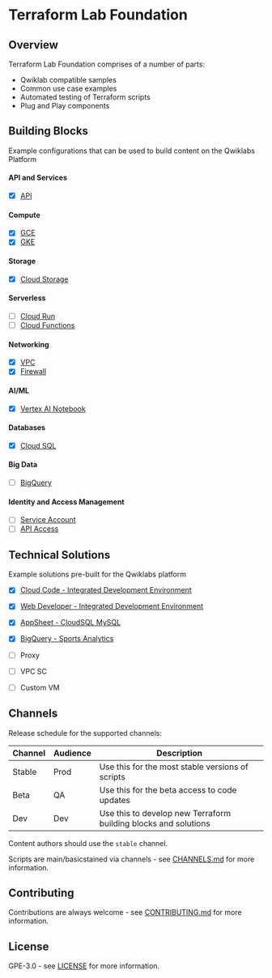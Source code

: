 # Terraform Lab Foundation

## Overview

Terraform Lab Foundation comprises of a number of parts:

* Qwiklab compatible samples
* Common use case examples 
* Automated testing of Terraform scripts
* Plug and Play components

## Building Blocks 
Example configurations that can be used to build content on the Qwiklabs Platform

#### API and Services
- [x] [API](https://github.com/CloudVLab/terraform-lab-foundation/blob/main/basics/api_service/README.md)

#### Compute
- [x] [GCE](https://github.com/CloudVLab/terraform-lab-foundation/blob/main/basics/gce_instance/README.md)
- [x] [GKE](https://github.com/CloudVLab/terraform-lab-foundation/blob/main/basics/gke_cluster/README.md)

#### Storage
- [x] [Cloud Storage](https://github.com/CloudVLab/terraform-lab-foundation/blob/main/basics/gcs_bucket/README.md)

#### Serverless
- [ ] [Cloud Run](https://github.com/CloudVLab/terraform-lab-foundation/blob/main/basics/cloud_run/README.md)
- [ ] [Cloud Functions](https://github.com/CloudVLab/terraform-lab-foundation/blob/main/basics/cloud_functions/README.md)

#### Networking
- [x] [VPC](https://github.com/CloudVLab/terraform-lab-foundation/blob/main/basics/vpc_network/README.md)
- [x] [Firewall](https://github.com/CloudVLab/terraform-lab-foundation/blob/main/basics/vpc_firewall/README.md)

#### AI/ML
- [x] [Vertex AI Notebook](https://github.com/CloudVLab/terraform-lab-foundation/blob/main/basics/vai_notebook/README.md)

#### Databases 
- [x] [Cloud SQL](https://github.com/CloudVLab/terraform-lab-foundation/blob/main/basics/cloudsql/README.md)

#### Big Data 
- [ ] [BigQuery](https://github.com/CloudVLab/terraform-lab-foundation/blob/main/basics/bigquery_data/README.md)

#### Identity and Access Management
- [ ] [Service Account](https://github.com/CloudVLab/terraform-lab-foundation/blob/main/basics/service_account/README.md)
- [ ] [API Access](https://github.com/CloudVLab/terraform-lab-foundation/blob/main/basics/api_access/README.md)

## Technical Solutions

Example solutions pre-built for the Qwiklabs platform

- [x] [Cloud Code - Integrated Development Environment](https://github.com/CloudVLab/terraform-lab-foundation/blob/main/solutions/ide_cloud_code/README.md)
- [x] [Web Developer - Integrated Development Environment](https://github.com/CloudVLab/terraform-lab-foundation/blob/main/solutions/ide_web/README.md)
- [x] [AppSheet - CloudSQL MySQL](https://github.com/CloudVLab/terraform-lab-foundation/blob/main/solutions/appsheet_cloudsql/README.md)
- [x] [BigQuery - Sports Analytics](https://github.com/CloudVLab/terraform-lab-foundation/blob/main/solutions/bigquery_soccer/README.md)
- [ ] Proxy
- [ ] VPC SC
- [ ] Custom VM


## Channels

Release schedule for the supported channels:

| Channel | Audience | Description |
|---------|----------|-------------|
| Stable  | Prod     | Use this for the most stable versions of scripts |
| Beta    | QA       | Use this for the beta access to code updates |
| Dev     | Dev      | Use this to develop new Terraform building blocks and solutions | 

Content authors should use the `stable` channel.

Scripts are main/basicstained via channels - see [CHANNELS.md](https://github.com/CloudVLab/terraform-lab-foundation/blob/main/CHANNELS.md) for more information.

## Contributing

Contributions are always welcome - see [CONTRIBUTING.md](https://github.com/CloudVLab/terraform-lab-foundation/blob/main/CONTRIBUTING.md) for more information.

## License

GPE-3.0 - see [LICENSE](https://github.com/CloudVLab/terraform-lab-foundation/blob/main/LICENSE) for more information.
